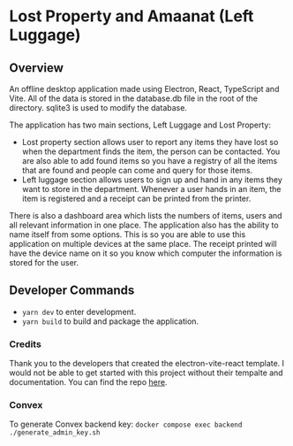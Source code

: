 # Lost Property and Amaanat (Left Luggage)

## Overview
An offline desktop application made using Electron, React, TypeScript and Vite. All of the data is stored in the database.db file in the root of the directory. sqlite3 is used to modify the database.

The application has two main sections, Left Luggage and Lost Property:
- Lost property section allows user to report any items they have lost so when the department finds the item, the person can be contacted. You are also able to add found items so you have a registry of all the items that are found and people can come and query for those items.
- Left luggage section allows users to sign up and hand in any items they want to store in the department. Whenever a user hands in an item, the item is registered and a receipt can be printed from the printer.

There is also a dashboard area which lists the numbers of items, users and all relevant information in one place.
The application also has the ability to name itself from some options. This is so you are able to use this application on multiple devices at the same place. The receipt printed will have the device name on it so you know which computer the information is stored for the user.

## Developer Commands

- `yarn dev` to enter development.
- `yarn build` to build and package the application.

### Credits

Thank you to the developers that created the electron-vite-react template. I would not be able to get started with this project without their tempalte and documentation. You can find the repo [here](https://github.com/electron-vite/electron-vite-react).


### Convex

To generate Convex backend key:
`docker compose exec backend ./generate_admin_key.sh`
